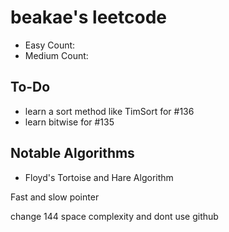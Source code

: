# beakae's leetcode

- Easy Count:
- Medium Count:

## To-Do

- learn a sort method like TimSort for #136
- learn bitwise for #135

## Notable Algorithms

-  Floyd's Tortoise and Hare Algorithm

Fast and slow pointer

change 144 space complexity and dont use github

